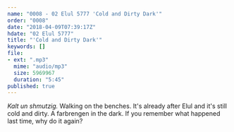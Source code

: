 ```yaml
---
name: "0008 - 02 Elul 5777 'Cold and Dirty Dark'"
order: "0008"
date: "2018-04-09T07:39:17Z"
hdate: "02 Elul 5777"
title: "'Cold and Dirty Dark'"
keywords: []
file:
- ext: ".mp3"
  mime: "audio/mp3"
  size: 5969967
  duration: "5:45"
published: true
---
```

_Kalt un shmutzig._ Walking on the benches. It's already after Elul and it's still cold and dirty. A farbrengen in the dark. If you remember what happened last time, why do it again?
